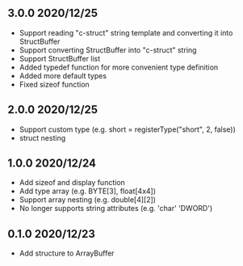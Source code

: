 ## 3.0.0 2020/12/25

- Support reading "c-struct" string template and converting it into StructBuffer
- Support converting StructBuffer into "c-struct" string
- Support StructBuffer list
- Added typedef function for more convenient type definition
- Added more default types
- Fixed sizeof function

## 2.0.0 2020/12/25

- Support custom type (e.g. short = registerType("short", 2, false))
- struct nesting


## 1.0.0 2020/12/24

- Add sizeof and display function
- Add type array (e.g. BYTE[3], float[4x4])
- Support array nesting (e.g. double[4][2])
- No longer supports string attributes (e.g. 'char' 'DWORD')

## 0.1.0 2020/12/23

- Add structure to ArrayBuffer